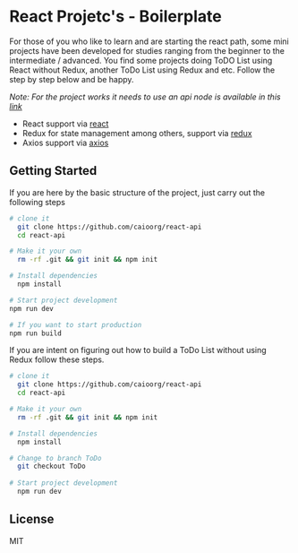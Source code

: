 React Projetc's - Boilerplate
======================================


For those of you who like to learn and are starting the react path, some mini projects have been developed for studies ranging from the beginner to the intermediate / advanced. You find some projects doing ToDO List using React without Redux, another ToDo List using Redux and etc. Follow the step by step below and be happy.

*Note: For the project works it needs to use an api node is available in this [link](https://github.com/caioorg/api-node.git)*

- React support via [react](https://babeljs.io)
- Redux for state management among others, support via [redux](https://redux.js.org/)
- Axios support via [axios](https://github.com/axios/axios)

Getting Started
---------------
If you are here by the basic structure of the project, just carry out the following steps

```sh
# clone it
  git clone https://github.com/caioorg/react-api
  cd react-api

# Make it your own
  rm -rf .git && git init && npm init

# Install dependencies
  npm install

# Start project development
npm run dev

# If you want to start production
npm run build
```

If you are intent on figuring out how to build a ToDo List without using Redux follow these steps.

```sh
# clone it
  git clone https://github.com/caioorg/react-api
  cd react-api

# Make it your own
  rm -rf .git && git init && npm init

# Install dependencies
  npm install

# Change to branch ToDo
  git checkout ToDo
  
# Start project development
  npm run dev
```


License
-------

MIT
